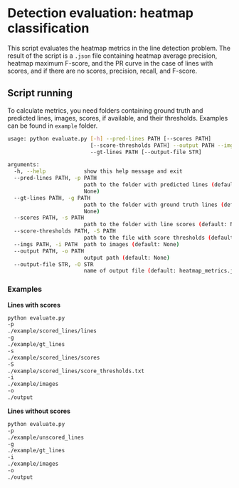 # Detection evaluation: heatmap classification

This script evaluates the heatmap metrics in the line detection problem.
The result of the script is a `.json` file containing heatmap average precision,
heatmap maximum F-score, and the PR curve in the case of lines with scores,
and if there are no scores, precision, recall, and F-score.

## Script running
To calculate metrics, you need folders containing ground truth and predicted lines, images, scores, if available, and their thresholds.
Examples can be found in `example` folder.

```bash
usage: python evaluate.py [-h] --pred-lines PATH [--scores PATH]
                          [--score-thresholds PATH] --output PATH --imgs PATH
                          --gt-lines PATH [--output-file STR]

arguments:
  -h, --help            show this help message and exit
  --pred-lines PATH, -p PATH
                        path to the folder with predicted lines (default:
                        None)
  --gt-lines PATH, -g PATH
                        path to the folder with ground truth lines (default:
                        None)
  --scores PATH, -s PATH
                        path to the folder with line scores (default: None)
  --score-thresholds PATH, -S PATH
                        path to the file with score thresholds (default: None)
  --imgs PATH, -i PATH  path to images (default: None)
  --output PATH, -o PATH
                        output path (default: None)
  --output-file STR, -O STR
                        name of output file (default: heatmap_metrics.json)
```

### Examples
**Lines with scores**
```bash
python evaluate.py
-p
./example/scored_lines/lines
-g
./example/gt_lines
-s
./example/scored_lines/scores
-S
./example/scored_lines/score_thresholds.txt
-i
./example/images
-o
./output
```
**Lines without scores**
```bash
python evaluate.py
-p
./example/unscored_lines
-g
./example/gt_lines
-i
./example/images
-o
./output
```